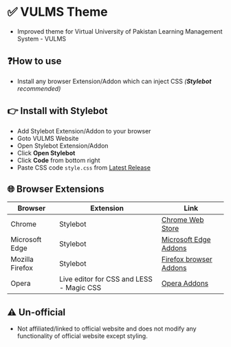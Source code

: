 # ✅ VULMS Theme
- Improved theme for Virtual University of Pakistan Learning Management System - VULMS

## ❓How to use
- Install any browser Extension/Addon which can inject CSS *(**Stylebot** recommended)*
## 👉 Install with Stylebot
- Add Stylebot Extension/Addon to your browser
- Goto VULMS Website
- Open Stylebot Extension/Addon
- Click **Open Stylebot**
- Click **Code** from bottom right
- Paste CSS code `style.css` from [Latest Release](https://github.com/cool-dev-code/vulms-theme/releases)
## 🌐 Browser Extensions
| Browser | Extension | Link |
|-----------------|-----------------|-----------------|
| Chrome | Stylebot | [Chrome Web Store](https://chromewebstore.google.com/detail/stylebot/oiaejidbmkiecgbjeifoejpgmdaleoha) |
| Microsoft Edge | Stylebot | [Microsoft Edge Addons](https://microsoftedge.microsoft.com/addons/detail/stylebot/mjolbpfednnbebfapicajpifliopnnai) |
| Mozilla Firefox | Stylebot | [Firefox browser Addons](https://addons.mozilla.org/en-US/firefox/addon/stylebot-web/) |
| Opera | Live editor for CSS and LESS - Magic CSS | [Opera Addons](https://addons.opera.com/en-gb/extensions/details/live-editor-for-css-and-less-magic-css/) |

## ⚠️ Un-official
- Not affiliated/linked to official website and does not modify any functionality of official website except styling.
